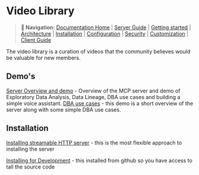 
# Video Library

> **📍 Navigation:** [Documentation Home](../README.md) | [Server Guide](../README.md#-server-guide) | [Getting started](GETTING_STARTED.md) | [Architecture](ARCHITECTURE.md) | [Installation](INSTALLATION.md) | [Configuration](CONFIGURATION.md) | [Security](SECURITY.md) | [Customization](CUSTOMIZING.md) | [Client Guide](../client_guide/CLIENT_GUIDE.md) 


The video library is a curation of videos that the community believes would be valuable for new members.

## Demo's
[Server Overview and demo](https://www.teradata.com/insights/videos/build-ai-agents-using-mcp-server) - Overview of the MCP server and demo of Exploratory Data Analysis, Data Lineage, DBA use cases and building a simple voice assistant.
[DBA use cases](https://www.youtube.com/watch?v=CYUs1tRoO1M&t=14s) - this demo is a short overview of the server along with some simple DBA use cases.


## Installation

[Installing streamable HTTP server](https://www.youtube.com/watch?v=TIZ7jSJXRMo) - this is the most flexible approach to installing the server

[Installing for Development](https://www.youtube.com/watch?v=DDzbVCKbUgQ) - this installed from github so you have access to tall the source code



